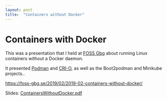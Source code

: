 ```yaml
---
layout: post
title:  "Containers without Docker"
---
```


# Containers with Docker

This was a presentation that I held at [FOSS Gbg](https://foss-gbg.se) about running Linux containers without a Docker daemon.

It presented [Podman](https://podman.io) and [CRI-O](https://cri-o.io), as well as the Boot2podman and Minikube projects..

https://foss-gbg.se/2019/02/2019-02-containers-without-docker/

Slides: [ContainersWithoutDocker.pdf](/assets/ContainersWithoutDocker.pdf)
